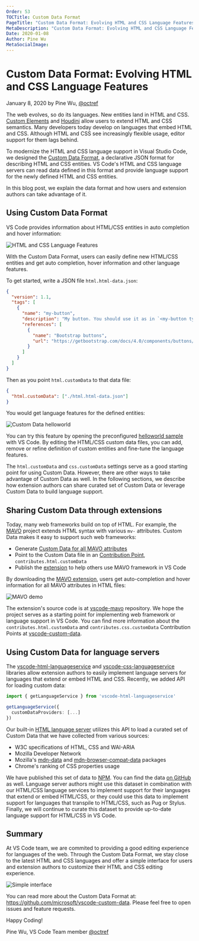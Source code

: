 ```yaml
---
Order: 53
TOCTitle: Custom Data Format
PageTitle: "Custom Data Format: Evolving HTML and CSS Language Features"
MetaDescription: "Custom Data Format: Evolving HTML and CSS Language Features"
Date: 2020-01-08
Author: Pine Wu
MetaSocialImage:
---
```


# Custom Data Format: Evolving HTML and CSS Language Features

January 8, 2020 by Pine Wu, [@octref](https://github.com/octref)

The web evolves, so do its languages. New entities land in HTML and CSS. [Custom Elements](https://developer.mozilla.org/en-US/docs/Web/Web_Components/Using_custom_elements) and [Houdini](https://developer.mozilla.org/en-US/docs/Web/Houdini) allow users to extend HTML and CSS semantics. Many developers today develop on languages that embed HTML and CSS. Although HTML and CSS see increasingly flexible usage, editor support for them lags behind.

To modernize the HTML and CSS language support in Visual Studio Code, we designed the [Custom Data Format](https://github.com/microsoft/vscode-custom-data), a declarative JSON format for describing HTML and CSS entities. VS Code's HTML and CSS language servers can read data defined in this format and provide language support for the newly defined HTML and CSS entities.

In this blog post, we explain the data format and how users and extension authors can take advantage of it.

## Using Custom Data Format

VS Code provides information about HTML/CSS entities in auto completion and hover information:

![HTML and CSS Language Features](html-css-language-features.png)

With the Custom Data Format, users can easily define new HTML/CSS entities and get auto completion, hover information and other language features.

To get started, write a JSON file `html.html-data.json`:

```json
{
  "version": 1.1,
  "tags": [
    {
      "name": "my-button",
      "description": "My button. You should use it as in `<my-button type='alert'></mybutton>`.",
      "references": [
        {
          "name": "Bootstrap buttons",
          "url": "https://getbootstrap.com/docs/4.0/components/buttons/"
        }
      ]
    }
  ]
}
```

Then as you point `html.customData` to that data file:

```json
{
  "html.customData": ["./html.html-data.json"]
}
```

You would get language features for the defined entities:

![Custom Data helloworld](custom-data-helloworld.png)

You can try this feature by opening the preconfigured [helloworld sample](https://github.com/microsoft/vscode-custom-data/tree/master/samples/helloworld) with VS Code. By editing the HTML/CSS custom data files, you can add, remove or refine definition of custom entities and fine-tune the language features.

The `html.customData` and `css.customData` settings serve as a good starting point for using Custom Data. However, there are other ways to take advantage of Custom Data as well. In the following sections, we describe how extension authors can share curated set of Custom Data or leverage Custom Data to build language support.

## Sharing Custom Data through extensions

Today, many web frameworks build on top of HTML. For example, the [MAVO](https://mavo.io) project extends HTML syntax with various `mv-` attributes. Custom Data makes it easy to support such web frameworks:

- Generate [Custom Data for all MAVO attributes](https://github.com/octref/vscode-mavo/blob/master/data/mavo.json)
- Point to the Custom Data file in an [Contribution Point](https://code.visualstudio.com/api/references/contribution-points), `contributes.html.customData`
- Publish the [extension](https://marketplace.visualstudio.com/items?itemName=octref.vscode-mavo) to help others use MAVO framework in VS Code

By downloading the [MAVO extension](https://marketplace.visualstudio.com/items?itemName=octref.vscode-mavo), users get auto-completion and hover information for all MAVO attributes in HTML files:

![MAVO demo](mavo-demo.gif)

The extension's source code is at [vscode-mavo](https://github.com/octref/vscode-mavo) repository. We hope the project serves as a starting point for implementing web framework or language support in VS Code. You can find more information about the `contributes.html.customData` and `contributes.css.customData` Contribution Points at [vscode-custom-data](https://github.com/microsoft/vscode-custom-data).

## Using Custom Data for language servers

The [vscode-html-languageservice](https://github.com/Microsoft/vscode-html-languageservice) and [vscode-css-languageservice](https://github.com/Microsoft/vscode-css-languageservice) libraries allow extension authors to easily implement language servers for languages that extend or embed HTML and CSS. Recently, we added API for loading custom data:

```ts
import { getLanguageService } from 'vscode-html-languageservice'

getLanguageService({
  customDataProviders: [...]
})
```

Our built-in [HTML language server](https://github.com/microsoft/vscode/tree/master/extensions/html-language-features) utilizes this API to load a curated set of Custom Data that we have collected from various sources:

- W3C specifications of HTML, CSS and WAI-ARIA
- Mozilla Developer Network
- Mozilla's [mdn-data](https://github.com/mdn/data) and [mdn-browser-compat-data](https://github.com/mdn/browser-compat-data) packages
- Chrome's ranking of CSS properties usage

We have published this set of data to [NPM](https://www.npmjs.com/package/vscode-web-custom-data). You can find the data [on GitHub](https://github.com/microsoft/vscode-custom-data/tree/master/web-data) as well. Language server authors might use this dataset in combination with our HTML/CSS language services to implement support for their languages that extend or embed HTML/CSS, or they could use this data to implement support for languages that transpile to HTML/CSS, such as Pug or Stylus. Finally, we will continue to curate this dataset to provide up-to-date language support for HTML/CSS in VS Code.

## Summary

At VS Code team, we are commited to providing a good editing experience for languages of the web. Through the Custom Data Format, we stay close to the latest HTML and CSS languages and offer a simple interface for users and extension authors to customize their HTML and CSS editing experience.

![Simple interface](simple-interface.png)

You can read more about the Custom Data Format at: https://github.com/microsoft/vscode-custom-data. Please feel free to open issues and feature requests.

Happy Coding!

Pine Wu, VS Code Team member [@octref](https://github.com/octref)